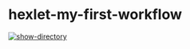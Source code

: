 # hexlet-my-first-workflow
[![show-directory](https://github.com/DmitriyDruzhkov/hexlet-my-first-workflow/actions/workflows/blank.yml/badge.svg)](https://github.com/DmitriyDruzhkov/hexlet-my-first-workflow/actions/workflows/blank.yml)
